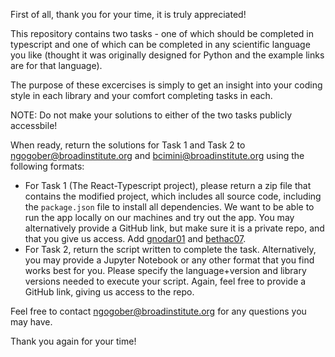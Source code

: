 First of all, thank you for your time, it is truly appreciated!

This repository contains two tasks - one of which should be completed in typescript and one of which can be completed in any scientific language you like (thought it was originally designed for Python and the example links are for that language). 

The purpose of these excercises is simply to get an insight into your coding style in each library and your comfort completing tasks in each.

NOTE: Do not make your solutions to either of the two tasks publicly accessbile!

When ready, return the solutions for Task 1 and Task 2 to [ngogober@broadinstitute.org](ngogober@broadinstitute.org) 
and [bcimini@broadinstitute.org](bcimini@broadinstitute.org) using the following formats:
- For Task 1 (The React-Typescript project), please return a zip file that contains the modified project,
 which includes all source code, including the `package.json` file to install all dependencies. We want to be able to 
 run the app locally on our machines and try out the app. You may alternatively provide a GitHub link, but make sure it is a private repo, and that you give us access. Add [gnodar01](https://github.com/gnodar01/) and [bethac07](https://github.com/bethac07).
- For Task 2, return the script written to complete the task. Alternatively, you may 
provide a Jupyter Notebook or any other format that you find works best for you. Please specify the language+version and 
library versions needed to execute your script. Again, feel free to provide a GitHub link, giving us access to the repo.


Feel free to contact [ngogober@broadinstitute.org](ngogober@broadinstitute.org) for any questions you may have. 

Thank you again for your time!

